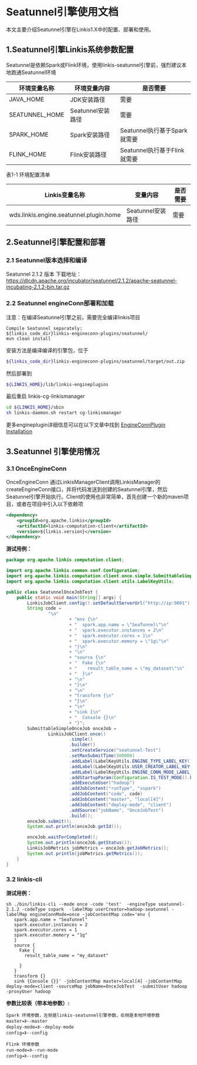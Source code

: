 

# Seatunnel引擎使用文档

本文主要介绍Seatunnel引擎在Linkis1.X中的配置、部署和使用。

## 1.Seatunnel引擎Linkis系统参数配置

Seatunnel是依赖Spark或Flink环境，使用linkis-seatunnel引擎前，强烈建议本地跑通Seatunnel环境

| 环境变量名称 | 环境变量内容 | 是否需要                             |
|-----------------|----------------|----------------------------------------|
| JAVA_HOME       | JDK安装路径 | 需要                           |
| SEATUNNEL_HOME     | Seatunnel安装路径 | 需要                           |
|SPARK_HOME| Spark安装路径 | Seatunnel执行基于Spark就需要 |
|FLINK_HOME| Flink安装路径 | Seatunnel执行基于Flink就需要 |

表1-1 环境配置清单

| Linkis变量名称      | 变量内容                                       | 是否需要                                                       |
| --------------------------- | ---------------------------------------------------------- | ------------------------------------------------------------ |
| wds.linkis.engine.seatunnel.plugin.home | Seatunnel安装路径           | 需要 |



## 2.Seatunnel引擎配置和部署

### 2.1 Seatunnel版本选择和编译

Seatunnel 2.1.2 版本
下载地址：https://dlcdn.apache.org/incubator/seatunnel/2.1.2/apache-seatunnel-incubating-2.1.2-bin.tar.gz

### 2.2 Seatunnel engineConn部署和加载
注意：在编译Seatunnel引擎之前，需要完全编译linkis项目

```
Compile Seatunnel separately:
${linkis_code_dir}linkis-engineconn-plugins/seatunnel/
mvn clean install
```
安装方法是编译编译的引擎包，位于
```bash
${linkis_code_dir}linkis-engineconn-plugins/seatunnel/target/out.zip
```
然后部署到
```bash 
${LINKIS_HOME}/lib/linkis-engineplugins
```
最后重启 linkis-cg-linkismanager
```bash
cd ${LINKIS_HOME}/sbin
sh linkis-daemon.sh restart cg-linkismanager
```
更多engineplugin详细信息可以在以下文章中找到 [EngineConnPlugin Installation](../deployment/install-engineconn)   


## 3.Seatunnel 引擎使用情况


### 3.1 OnceEngineConn

OnceEngineConn 通过LinkisManagerClient调用LinkisManager的createEngineConn接口，并将代码发送到创建的Seatunnel引擎，然后Seatunnel引擎开始执行。Client的使用也非常简单，首先创建一个新的maven项目，或者在项目中引入以下依赖项
```xml
<dependency>
    <groupId>org.apache.linkis</groupId>
    <artifactId>linkis-computation-client</artifactId>
    <version>${linkis.version}</version>
</dependency>
```
**测试用例：**

```java
package org.apache.linkis.computation.client;

import org.apache.linkis.common.conf.Configuration;
import org.apache.linkis.computation.client.once.simple.SubmittableSimpleOnceJob;
import org.apache.linkis.computation.client.utils.LabelKeyUtils;

public class SeatunnelOnceJobTest {
    public static void main(String[] args) {
        LinkisJobClient.config().setDefaultServerUrl("http://ip:9001");
        String code =
                "\n"
                        + "env {\n"
                        + "  spark.app.name = \"SeaTunnel\"\n"
                        + "  spark.executor.instances = 2\n"
                        + "  spark.executor.cores = 1\n"
                        + "  spark.executor.memory = \"1g\"\n"
                        + "}\n"
                        + "\n"
                        + "source {\n"
                        + "  Fake {\n"
                        + "    result_table_name = \"my_dataset\"\n"
                        + "  }\n"
                        + "\n"
                        + "}\n"
                        + "\n"
                        + "transform {\n"
                        + "}\n"
                        + "\n"
                        + "sink {\n"
                        + "  Console {}\n"
                        + "}";
        SubmittableSimpleOnceJob onceJob =
                LinkisJobClient.once()
                        .simple()
                        .builder()
                        .setCreateService("seatunnel-Test")
                        .setMaxSubmitTime(300000)
                        .addLabel(LabelKeyUtils.ENGINE_TYPE_LABEL_KEY(), "seatunnel-2.1.2")
                        .addLabel(LabelKeyUtils.USER_CREATOR_LABEL_KEY(), "hadoop-seatunnel")
                        .addLabel(LabelKeyUtils.ENGINE_CONN_MODE_LABEL_KEY(), "once")
                        .addStartupParam(Configuration.IS_TEST_MODE().key(), true)
                        .addExecuteUser("hadoop")
                        .addJobContent("runType", "sspark")
                        .addJobContent("code", code)
                        .addJobContent("master", "local[4]")
                        .addJobContent("deploy-mode", "client")
                        .addSource("jobName", "OnceJobTest")
                        .build();
        onceJob.submit();
        System.out.println(onceJob.getId());

        onceJob.waitForCompleted();
        System.out.println(onceJob.getStatus());
        LinkisJobMetrics jobMetrics = onceJob.getJobMetrics();
        System.out.println(jobMetrics.getMetrics());
    }
}
```

### 3.2 linkis-cli
**测试用例：**
```shell
sh ./bin/linkis-cli --mode once -code 'test'  -engineType seatunnel-2.1.2 -codeType sspark  -labelMap userCreator=hadoop-seatunnel -labelMap engineConnMode=once -jobContentMap code='env {
   spark.app.name = "SeaTunnel"
   spark.executor.instances = 2
   spark.executor.cores = 1
   spark.executor.memory = "1g"
   }
   source { 
     Fake {
       result_table_name = "my_dataset"

     }
   }
   transform {}
   sink {Console {}}' -jobContentMap master=local[4] -jobContentMap deploy-mode=client -sourceMap jobName=OnceJobTest  -submitUser hadoop -proxyUser hadoop
```

**参数比较表（带本地参数）:**

```
Spark 环境参数，左侧是linkis-seatunnel引擎参数，右侧是本地环境参数
master=》--master
deploy-mode=》--deploy-mode
config=》--config

Flink 环境参数
run-mode=》--run-mode
config=》--config
```
